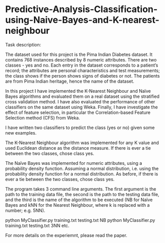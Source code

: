# Predictive-Analysis-Classification-using-Naive-Bayes-and-K-nearest-neighbour

Task description:

The dataset used for this project is the Pima Indian Diabetes dataset. It contains 768 instances described by 8 numeric attributes. There are two classes - yes and no. Each entry in the dataset corresponds to a patient’s record; the attributes are personal characteristics and test measurements; the class shows if the person shows signs of diabetes or not. The patients are from Pima Indian heritage, hence the name of the dataset.

In this project I have implemented the K-Nearest Neighbour and Naïve Bayes algorithms and evaluated them on a real dataset using the stratified cross validation method. I have also evaluated the performance of other classifiers on the same dataset using Weka. Finally, I have investigate the effect of feature selection, in particular the Correlation-based Feature Selection method (CFS) from Weka.

I have written two classifiers to predict the class (yes or no) given some new examples.

The K-Nearest Neighbour algorithm was implemented for any K value and used Euclidean distance as the distance measure. If there is ever a tie between the two classes, chose class yes.

The Naïve Bayes was implemented for numeric attributes, using a probability density function. Assuming a normal distribution, i.e. using the probability density function for a normal distribution. As before, if there is ever a tie between the two classes, chose class yes.

The program takes 3 command line arguments. The first argument is the path to the training data file, the second is the path to the testing data file, and the third is the name of the algorithm to be executed (NB for Naïve Bayes and kNN for the Nearest Neighbour, where k is replaced with a number; e.g. 5NN).

python MyClassifier.py training.txt testing.txt NB
python MyClassifier.py training.txt testing.txt 3NN
etc.

For more details on the experiemnt, please read the paper.
